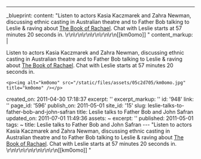 ---
_blueprint:
  content: "Listen to actors Kasia Kaczmarek and Zahra Newman, discussing ethnic casting
    in Australian theatre and to Father Bob talking to Leslie & raving about [The
    Book of Rachael](http://cannold.com/articles/article/the-book-of-rachael/). Chat
    with Leslie starts at 57 minutes 20 seconds in.  \r\n\r\n\r\n\r\n\r\n\r\n[[km0omo]] "
  content_markup: |
    <p>Listen to actors Kasia Kaczmarek and Zahra Newman, discussing ethnic casting in Australian theatre and to Father Bob talking to Leslie &amp; raving about <a href="http://cannold.com/articles/article/the-book-of-rachael/">The Book of Rachael</a>. Chat with Leslie starts at 57 minutes 20 seconds in.</p>

    <p><img alt="km0omo" src="/static/files/assets/05c2d705/km0omo.jpg" title="km0omo" /></p>
  created_on: 2011-04-30 17:18:37
  excerpt: ''
  excerpt_markup: ''
  id: '948'
  link: ''
  page_id: '596'
  publish_on: 2011-05-01
  site_id: '15'
  slug: leslie-talks-to-father-bob-and-john-safran
  title: Leslie talks to Father Bob and John Safran
  updated_on: 2011-07-01 11:49:36
assets: ~
excerpt: ''
published: 2011-05-01
tags: ~
title: Leslie talks to Father Bob and John Safran
--- "Listen to actors Kasia Kaczmarek and Zahra Newman, discussing ethnic casting
  in Australian theatre and to Father Bob talking to Leslie & raving about [The Book
  of Rachael](http://cannold.com/articles/article/the-book-of-rachael/). Chat with
  Leslie starts at 57 minutes 20 seconds in.  \r\n\r\n\r\n\r\n\r\n\r\n[[km0omo]] "
